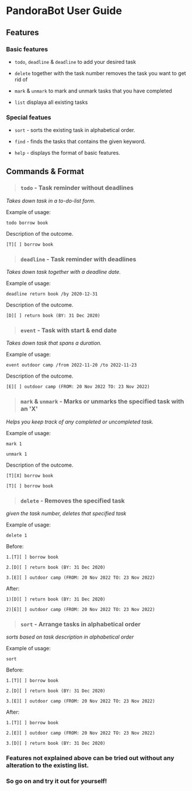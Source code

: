 # PandoraBot User Guide

## Features 

### Basic features

- `todo`, `deadline` & `deadline` to add your desired task

- `delete` together with the task number removes the task you want to get rid of

- `mark` & `unmark` to mark and unmark tasks that you have completed

- `list` displaya all existing tasks

### Special featues

- `sort` - sorts the existing task in alphabetical order.

- `find` - finds the tasks that contains the given keyword.

- `help` - displays the format of basic features.

## Commands & Format

>### `todo` - Task reminder without deadlines

_Takes down task in a to-do-list form._

Example of usage: 

`todo borrow book`

Description of the outcome.

`[T][ ] borrow book`

>### `deadline` - Task reminder with deadlines

_Takes down task together with a deadline date._

Example of usage:

`deadline return book /by 2020-12-31`

Description of the outcome.

`[D][ ] return book (BY: 31 Dec 2020)`

>### `event` - Task with start & end date

_Takes down task that spans a duration._

Example of usage:

`event outdoor camp /from 2022-11-20 /to 2022-11-23`

Description of the outcome.

`[E][ ] outdoor camp (FROM: 20 Nov 2022 TO: 23 Nov 2022)`

>### `mark` & `unmark` - Marks or unmarks the specified task with an 'X'

_Helps you keep track of any completed or uncompleted task._

Example of usage:

`mark 1`

`unmark 1`

Description of the outcome.

`[T][X] borrow book`

`[T][ ] borrow book`

>### `delete` - Removes the specified task

_given the task number, deletes that specified task_

Example of usage:

`delete 1`

Before:

`1.[T][ ] borrow book`

`2.[D][ ] return book (BY: 31 Dec 2020)`

`3.[E][ ] outdoor camp (FROM: 20 Nov 2022 TO: 23 Nov 2022)`

After:

`1)[D][ ] return book (BY: 31 Dec 2020)`

`2)[E][ ] outdoor camp (FROM: 20 Nov 2022 TO: 23 Nov 2022)`

>### `sort` - Arrange tasks in alphabetical order

_sorts based on task description in alphabetical order_

Example of usage:

`sort`

Before:

`1.[T][ ] borrow book`

`2.[D][ ] return book (BY: 31 Dec 2020)`

`3.[E][ ] outdoor camp (FROM: 20 Nov 2022 TO: 23 Nov 2022)`

After:

`1.[T][ ] borrow book`

`2.[E][ ] outdoor camp (FROM: 20 Nov 2022 TO: 23 Nov 2022)`

`3.[D][ ] return book (BY: 31 Dec 2020)`

### Features not explained above can be tried out without any alteration to the existing list.
### So go on and try it out for yourself!
